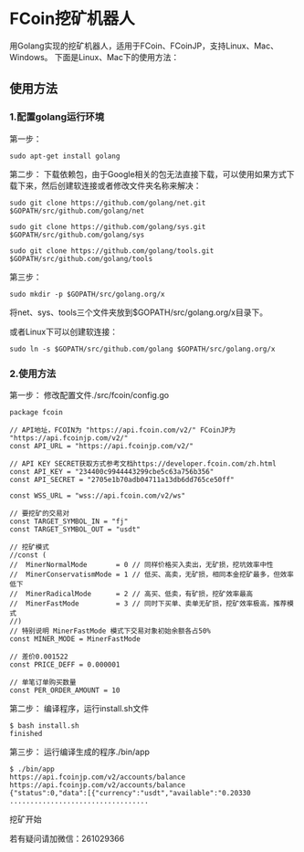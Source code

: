 # FCoin挖矿机器人
用Golang实现的挖矿机器人，适用于FCoin、FCoinJP，支持Linux、Mac、Windows。
下面是Linux、Mac下的使用方法：
## 使用方法
### 1.配置golang运行环境
第一步：
```shell
sudo apt-get install golang
```
第二步：
下载依赖包，由于Google相关的包无法直接下载，可以使用如果方式下载下来，然后创建软连接或者修改文件夹名称来解决：
```shell
sudo git clone https://github.com/golang/net.git $GOPATH/src/github.com/golang/net

sudo git clone https://github.com/golang/sys.git $GOPATH/src/github.com/golang/sys

sudo git clone https://github.com/golang/tools.git $GOPATH/src/github.com/golang/tools
```
第三步：
```shell
sudo mkdir -p $GOPATH/src/golang.org/x
```
将net、sys、tools三个文件夹放到$GOPATH/src/golang.org/x目录下。

或者Linux下可以创建软连接：
```shell
sudo ln -s $GOPATH/src/github.com/golang $GOPATH/src/golang.org/x
```
### 2.使用方法
第一步：
修改配置文件./src/fcoin/config.go
```golang
package fcoin

// API地址，FCOIN为 "https://api.fcoin.com/v2/" FCoinJP为 "https://api.fcoinjp.com/v2/"
const API_URL = "https://api.fcoinjp.com/v2/"

// API KEY SECRET获取方式参考文档https://developer.fcoin.com/zh.html
const API_KEY = "234400c9944443299cbe5c63a756b356"
const API_SECRET = "2705e1b70adb04711a13db6dd765ce50ff"

const WSS_URL = "wss://api.fcoin.com/v2/ws"

// 要挖矿的交易对
const TARGET_SYMBOL_IN = "fj"
const TARGET_SYMBOL_OUT = "usdt"

// 挖矿模式
//const (
//	MinerNormalMode       = 0 // 同样价格买入卖出，无矿损，挖坑效率中性
//	MinerConservatismMode = 1 // 低买、高卖，无矿损，相同本金挖矿最多，但效率低下
//	MinerRadicalMode      = 2 // 高买、低卖，有矿损，挖矿效率最高
//	MinerFastMode         = 3 // 同时下买单、卖单无矿损，挖矿效率极高，推荐模式
//)
// 特别说明 MinerFastMode 模式下交易对象初始余额各占50%
const MINER_MODE = MinerFastMode

// 差价0.001522
const PRICE_DEFF = 0.000001

// 单笔订单购买数量
const PER_ORDER_AMOUNT = 10
```
第二步：
编译程序，运行install.sh文件
```shell
$ bash install.sh
finished
```
第三步：
运行编译生成的程序./bin/app
```shell
$ ./bin/app
https://api.fcoinjp.com/v2/accounts/balance
https://api.fcoinjp.com/v2/accounts/balance
{"status":0,"data":[{"currency":"usdt","available":"0.20330
..................................
```

挖矿开始

若有疑问请加微信：261029366
